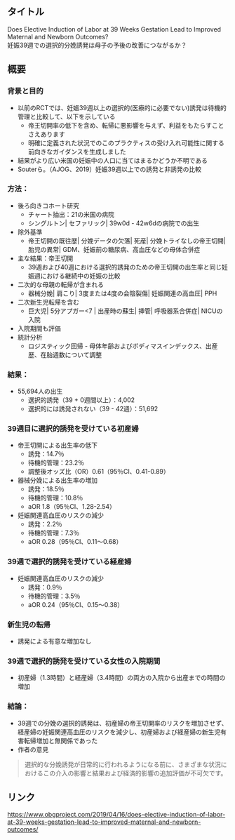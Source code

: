 ## タイトル
Does Elective Induction of Labor at 39 Weeks Gestation Lead to Improved Maternal and Newborn Outcomes?  
妊娠39週での選択的分娩誘発は母子の予後の改善につながるか？

## 概要
### 背景と目的
* 以前のRCTでは、妊娠39週以上の選択的(医療的に必要でない)誘発は待機的管理と比較して、以下を示している
  * 帝王切開率の低下を含め、転帰に悪影響を与えず、利益をもたらすことさえあります
  * 明確に定義された状況でのこのプラクティスの受け入れ可能性に関する前向きなガイダンスを生成しました
* 結果がより広い米国の妊娠中の人口に当てはまるかどうか不明である
* Souterら。（AJOG、2019）妊娠39週以上での誘発と非誘発の比較
### 方法：
* 後ろ向きコホート研究
  * チャート抽出：21の米国の病院
  * シングルトン| セファリック| 39w0d - 42w6dの病院での出生
* 除外基準
  * 帝王切開の既往歴| 分娩データの欠落| 死産| 分娩トライなしの帝王切開| 胎児の異常| GDM、妊娠前の糖尿病、高血圧などの母体合併症
* 主な結果：帝王切開
  * 39週および40週における選択的誘発のための帝王切開の出生率と同じ妊娠週における継続中の妊娠の比較
* 二次的な母親の転帰が含まれる
  * 器械分娩| 肩こり| 3度または4度の会陰裂傷| 妊娠関連の高血圧| PPH
* 二次新生児転帰を含む
  * 巨大児| 5分アプガー<7 | 出産時の蘇生| 挿管| 呼吸器系合併症| NICUの入院
* 入院期間も評価
* 統計分析
  * ロジスティック回帰 - 母体年齢およびボディマスインデックス、出産歴、在胎週数について調整
### 結果：
* 55,694人の出生
  * 選択的誘発（39 + 0週間以上）：4,002
  * 選択的には誘発されない（39 - 42週）：51,692
### 39週目に選択的誘発を受けている初産婦
* 帝王切開による出生率の低下
  * 誘発：14.7％
  * 待機的管理：23.2％
  * 調整後オッズ比（OR）0.61（95％CI、0.41-0.89）
* 器械分娩による出生率の増加
  * 誘発：18.5％
  * 待機的管理：10.8％
  * aOR 1.8（95％CI、1.28-2.54）
* 妊娠関連高血圧のリスクの減少
  * 誘発：2.2％
  * 待機的管理：7.3％
  * aOR 0.28（95％CI、0.11〜0.68）
### 39週で選択的誘発を受けている経産婦
* 妊娠関連高血圧のリスクの減少
  * 誘発：0.9％
  * 待機的管理：3.5％
  * aOR 0.24（95％CI、0.15〜0.38）
### 新生児の転帰
* 誘発による有意な増加なし
### 39週で選択的誘発を受けている女性の入院期間
* 初産婦（1.3時間）と経産婦（3.4時間）の両方の入院から出産までの時間の増加
### 結論：
* 39週での分娩の選択的誘発は、初産婦の帝王切開率のリスクを増加させず、経産婦の妊娠関連高血圧のリスクを減少し、初産婦および経産婦の新生児有害転帰増加と無関係であった
* 作者の意見
> 選択的な分娩誘発が日常的に行われるようになる前に、さまざまな状況におけるこの介入の影響と結果および経済的影響の追加評価が不可欠です。

## リンク
https://www.obgproject.com/2019/04/16/does-elective-induction-of-labor-at-39-weeks-gestation-lead-to-improved-maternal-and-newborn-outcomes/
